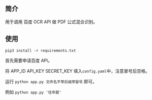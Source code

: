 ## 简介

用于调用 百度 OCR API 做 PDF 公式混合识别。

## 使用

`pip3 install -r requirements.txt`

首先需要申请百度 API。

将 APP_ID  API_KEY  SECRET_KEY 填入`config.yaml`中，注意冒号后空格。

运行 `python app.py 文件名不带后缀带冒号` 即可。

例如 `python app.py '往年题'`